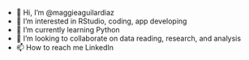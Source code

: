 - 👋 Hi, I’m @maggieaguilardiaz
- 👀 I’m interested in RStudio, coding, app developing
- 🌱 I’m currently learning Python
- 💞️ I’m looking to collaborate on data reading, research, and analysis 
- 📫 How to reach me LinkedIn

<!---
maggieaguilardiaz/maggieaguilardiaz is a ✨ special ✨ repository because its `README.md` (this file) appears on your GitHub profile.
You can click the Preview link to take a look at your changes.
--->
